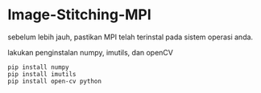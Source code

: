 # Image-Stitching-MPI
sebelum lebih jauh, pastikan MPI telah terinstal pada sistem operasi anda.

<p>lakukan penginstalan numpy, imutils, dan openCV</p>

```
pip install numpy
pip install imutils
pip install open-cv python
```
